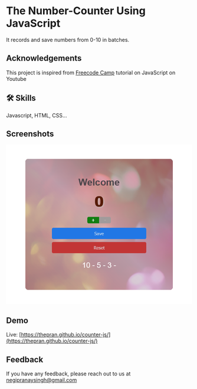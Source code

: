 # The Number-Counter Using JavaScript
It records and save numbers from 0-10 in batches. 



## Acknowledgements
This project is inspired from [Freecode Camp](https://youtu.be/jS4aFq5-91M) tutorial on JavaScript on Youtube

## 🛠 Skills
Javascript, HTML, CSS...


## Screenshots

![App Screenshot](screenshot/screenshot.png)


## Demo

Live: [https://thepran.github.io/counter-js/](https://thepran.github.io/counter-js/)


## Feedback

If you have any feedback, please reach out to us at negipranaysingh@gmail.com


